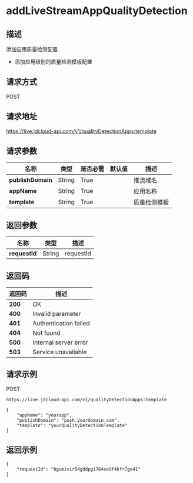 # addLiveStreamAppQualityDetection


## 描述
添加应用质量检测配置
- 添加应用级别的质量检测模板配置


## 请求方式
POST

## 请求地址
https://live.jdcloud-api.com/v1/qualityDetectionApps:template


## 请求参数
|名称|类型|是否必需|默认值|描述|
|---|---|---|---|---|
|**publishDomain**|String|True| |推流域名|
|**appName**|String|True| |应用名称|
|**template**|String|True| |质量检测模板<br>|


## 返回参数
|名称|类型|描述|
|---|---|---|
|**requestId**|String|requestId|


## 返回码
|返回码|描述|
|---|---|
|**200**|OK|
|**400**|Invalid parameter|
|**401**|Authentication failed|
|**404**|Not found|
|**500**|Internal server error|
|**503**|Service unavailable|

## 请求示例
POST
```
https://live.jdcloud-api.com/v1/qualityDetectionApps:template
```

```
{
    "appName": "yourapp", 
    "publishDomain": "push.yourdomain.com", 
    "template": "yourQualityDetectionTemplate"
}
```

## 返回示例
```
{
    "requestId": "bgvmivir54gddpgi764se9f4kfr7ge41"
}
```
